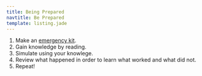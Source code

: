 ```yaml
---
title: Being Prepared
navtitle: Be Prepared
template: listing.jade
---
```


1.  Make an [emergency kit](../../equipment/emergency-kit/).
2.  Gain knowledge by reading.
3.  Simulate using your knowlege.
4.  Review what happened in order to learn what worked and what did not.
5.  Repeat!
